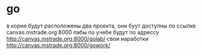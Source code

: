 # go 
в корне будут расположены два проекта, они буут доступны по ссылке canvas.mstrade.org:8000
лабы по учебе будут по адрессу http://canvas.mstrade.org:8000/golab/
свои наработки http://canvas.mstrade.org:8000/gowork/

